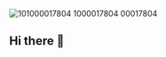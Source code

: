 ![10![1000017804](https://github.com/user-attachments/assets/e92d65e5-bbbc-495d-b482-bb6286704bff)
![1000017804](https://github.com/user-attachments/assets/b6a9ee95-d787-44e7-a5e3-a303b0817a0a)
00017804](https://github.com/user-attachments/assets/d5da6df2-66de-4b17-b86b-ea78db6590d1)
## Hi there 👋

<!--
**brinquis277/brinquis277** is a ✨ _special_ ✨ repository because its `README.md` (this file) appears on your GitHub profile.

Here are some ideas to get you started:

- 🔭 I’m currently working on ...
- 🌱 I’m currently learning ...
- 👯 I’m looking to collaborate on ...
- 🤔 I’m looking for help with ...
- 💬 Ask me about ...
- 📫 How to reach me: ...
- 😄 Pronouns: ...
- ⚡ Fun fact: ...
-->
